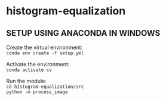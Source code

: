 # histogram-equalization  

## SETUP USING ANACONDA IN WINDOWS  

Create the virtual environment:  
`conda env create -f setup.yml`

Activate the environment:  
`conda activate cv`

Run the module:  
`cd histogram-equalization/src`  
`python -m process_image`
